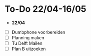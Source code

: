 # To-Do 22/04-16/05

- **22/04** </br>
- [ ] Dumbphone voorbereiden
- [ ] Planning maken
- [ ] Tu Delft Mailen
- [ ] Plan B uitzoeken